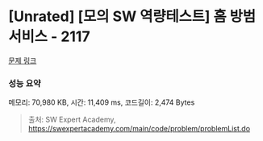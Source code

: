 # [Unrated] [모의 SW 역량테스트] 홈 방범 서비스 - 2117 

[문제 링크](https://swexpertacademy.com/main/code/problem/problemDetail.do?contestProbId=AV5V61LqAf8DFAWu) 

### 성능 요약

메모리: 70,980 KB, 시간: 11,409 ms, 코드길이: 2,474 Bytes



> 출처: SW Expert Academy, https://swexpertacademy.com/main/code/problem/problemList.do